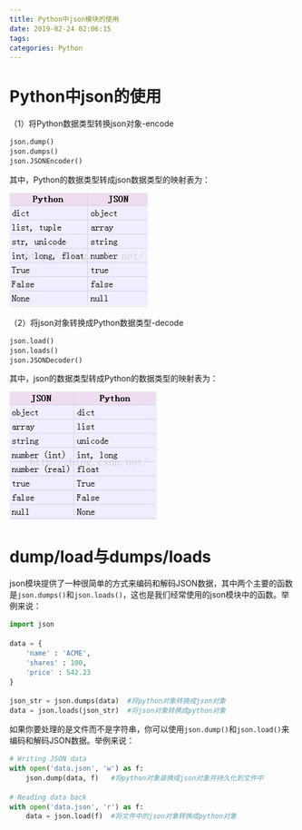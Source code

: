 ```yaml
---
title: Python中json模块的使用
date: 2019-02-24 02:06:15
tags:
categories: Python
---
```


# Python中json的使用

（1）将Python数据类型转换json对象-encode

```python
json.dump()
json.dumps()
json.JSONEncoder()
```

其中，Python的数据类型转成json数据类型的映射表为：

![](/images/python_json_1_1.png)

（2）将json对象转换成Python数据类型-decode

```python
json.load()
json.loads()
json.JSONDecoder()
```

其中，json的数据类型转成Python的数据类型的映射表为：

![](/images/python_json_1_2.png)

# dump/load与dumps/loads

json模块提供了一种很简单的方式来编码和解码JSON数据，其中两个主要的函数是`json.dumps()`和`json.loads()`，这也是我们经常使用的json模块中的函数。举例来说：

```python
import json

data = {
    'name' : 'ACME',
    'shares' : 100,
    'price' : 542.23
}

json_str = json.dumps(data)  #将python对象转换成json对象
data = json.loads(json_str)  #将json对象转换成python对象
```

如果你要处理的是文件而不是字符串，你可以使用`json.dump()`和`json.load()`来编码和解码JSON数据。举例来说：

```python
# Writing JSON data
with open('data.json', 'w') as f:
    json.dump(data, f)   #将python对象装换成json对象并持久化到文件中

# Reading data back
with open('data.json', 'r') as f:
    data = json.load(f)  #将文件中的json对象转换成python对象
```
